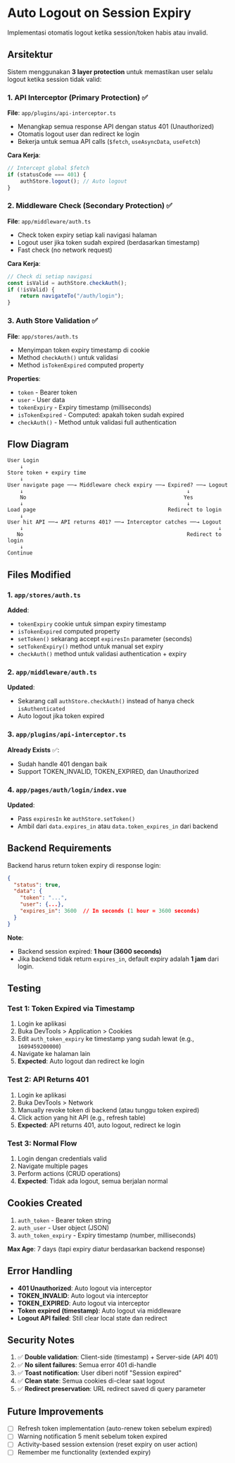 # Auto Logout on Session Expiry

Implementasi otomatis logout ketika session/token habis atau invalid.

## Arsitektur

Sistem menggunakan **3 layer protection** untuk memastikan user selalu logout ketika session tidak valid:

### 1. **API Interceptor** (Primary Protection) ✅
**File**: `app/plugins/api-interceptor.ts`

- Menangkap semua response API dengan status 401 (Unauthorized)
- Otomatis logout user dan redirect ke login
- Bekerja untuk semua API calls (`$fetch`, `useAsyncData`, `useFetch`)

**Cara Kerja**:
```typescript
// Intercept global $fetch
if (statusCode === 401) {
    authStore.logout(); // Auto logout
}
```

### 2. **Middleware Check** (Secondary Protection) ✅
**File**: `app/middleware/auth.ts`

- Check token expiry setiap kali navigasi halaman
- Logout user jika token sudah expired (berdasarkan timestamp)
- Fast check (no network request)

**Cara Kerja**:
```typescript
// Check di setiap navigasi
const isValid = authStore.checkAuth();
if (!isValid) {
    return navigateTo("/auth/login");
}
```

### 3. **Auth Store Validation** ✅
**File**: `app/stores/auth.ts`

- Menyimpan token expiry timestamp di cookie
- Method `checkAuth()` untuk validasi
- Method `isTokenExpired` computed property

**Properties**:
- `token` - Bearer token
- `user` - User data
- `tokenExpiry` - Expiry timestamp (milliseconds)
- `isTokenExpired` - Computed: apakah token sudah expired
- `checkAuth()` - Method untuk validasi full authentication

## Flow Diagram

```
User Login
    ↓
Store token + expiry time
    ↓
User navigate page ──→ Middleware check expiry ──→ Expired? ──→ Logout
    ↓                                                    ↓
    No                                                  Yes
    ↓                                                    ↓
Load page                                          Redirect to login
    ↓
User hit API ──→ API returns 401? ──→ Interceptor catches ──→ Logout
    ↓                                                              ↓
   No                                                    Redirect to login
    ↓
Continue
```

## Files Modified

### 1. `app/stores/auth.ts`
**Added**:
- `tokenExpiry` cookie untuk simpan expiry timestamp
- `isTokenExpired` computed property
- `setToken()` sekarang accept `expiresIn` parameter (seconds)
- `setTokenExpiry()` method untuk manual set expiry
- `checkAuth()` method untuk validasi authentication + expiry

### 2. `app/middleware/auth.ts`
**Updated**:
- Sekarang call `authStore.checkAuth()` instead of hanya check `isAuthenticated`
- Auto logout jika token expired

### 3. `app/plugins/api-interceptor.ts`
**Already Exists** ✅:
- Sudah handle 401 dengan baik
- Support TOKEN_INVALID, TOKEN_EXPIRED, dan Unauthorized

### 4. `app/pages/auth/login/index.vue`
**Updated**:
- Pass `expiresIn` ke `authStore.setToken()`
- Ambil dari `data.expires_in` atau `data.token_expires_in` dari backend

## Backend Requirements

Backend harus return token expiry di response login:

```json
{
  "status": true,
  "data": {
    "token": "...",
    "user": {...},
    "expires_in": 3600  // In seconds (1 hour = 3600 seconds)
  }
}
```

**Note**:
- Backend session expired: **1 hour (3600 seconds)**
- Jika backend tidak return `expires_in`, default expiry adalah **1 jam** dari login.

## Testing

### Test 1: Token Expired via Timestamp
1. Login ke aplikasi
2. Buka DevTools > Application > Cookies
3. Edit `auth_token_expiry` ke timestamp yang sudah lewat (e.g., `1609459200000`)
4. Navigate ke halaman lain
5. **Expected**: Auto logout dan redirect ke login

### Test 2: API Returns 401
1. Login ke aplikasi
2. Buka DevTools > Network
3. Manually revoke token di backend (atau tunggu token expired)
4. Click action yang hit API (e.g., refresh table)
5. **Expected**: API returns 401, auto logout, redirect ke login

### Test 3: Normal Flow
1. Login dengan credentials valid
2. Navigate multiple pages
3. Perform actions (CRUD operations)
4. **Expected**: Tidak ada logout, semua berjalan normal

## Cookies Created

1. `auth_token` - Bearer token string
2. `auth_user` - User object (JSON)
3. `auth_token_expiry` - Expiry timestamp (number, milliseconds)

**Max Age**: 7 days (tapi expiry diatur berdasarkan backend response)

## Error Handling

- **401 Unauthorized**: Auto logout via interceptor
- **TOKEN_INVALID**: Auto logout via interceptor
- **TOKEN_EXPIRED**: Auto logout via interceptor
- **Token expired (timestamp)**: Auto logout via middleware
- **Logout API failed**: Still clear local state dan redirect

## Security Notes

1. ✅ **Double validation**: Client-side (timestamp) + Server-side (API 401)
2. ✅ **No silent failures**: Semua error 401 di-handle
3. ✅ **Toast notification**: User diberi notif "Session expired"
4. ✅ **Clean state**: Semua cookies di-clear saat logout
5. ✅ **Redirect preservation**: URL redirect saved di query parameter

## Future Improvements

- [ ] Refresh token implementation (auto-renew token sebelum expired)
- [ ] Warning notification 5 menit sebelum token expired
- [ ] Activity-based session extension (reset expiry on user action)
- [ ] Remember me functionality (extended expiry)
